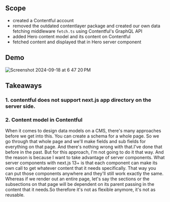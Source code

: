 ## Scope
- created a Contentful account
- removed the outdated contentlayer package and created our own data fetching middleware `fetch.ts` using Contentful's GraphQL API
- added Hero content model and its content on Contentful
- fetched content and displayed that in Hero server component

## Demo
![Screenshot 2024-09-18 at 6 47 20 PM](https://github.com/user-attachments/assets/583c7dba-5bd4-4f40-8912-d4ec7ffa140a)

## Takeaways
### 1. contentful does not support next.js app directory on the server side.

### 2. Content model in Contentful

When it comes to design data models on a CMS, there's many approaches before we get into this. You can create a schema for a whole page. So we go through that whole page and we'll make fields and sub fields for everything on that page. And there's nothing wrong with that.I've done that before in the past. But for this approach, I'm not going to do it that way. And the reason is because I want to take advantage of server components. What server components with next.js 13+ is that each component can make its own call to get whatever content that it needs specifically. That way you can put those components anywhere and they'll still work exactly the same. Whereas if we render out an entire page, let's say the sections or the subsections on that page will be dependent on its parent passing in the content that it needs.So therefore it's not as flexible anymore, it's not as reusable.
